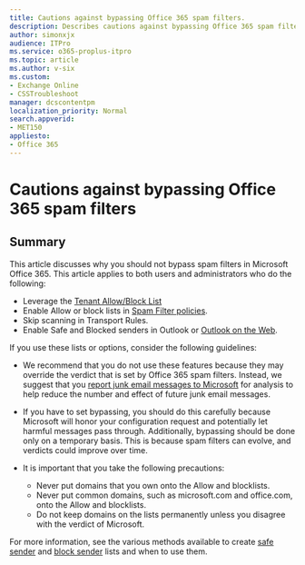 ```yaml
---
title: Cautions against bypassing Office 365 spam filters.
description: Describes cautions against bypassing Office 365 spam filters.
author: simonxjx
audience: ITPro
ms.service: o365-proplus-itpro
ms.topic: article
ms.author: v-six
ms.custom: 
- Exchange Online
- CSSTroubleshoot
manager: dcscontentpm
localization_priority: Normal
search.appverid: 
- MET150
appliesto:
- Office 365
---
```

# Cautions against bypassing Office 365 spam filters

## Summary

This article discusses why you should not bypass spam filters in Microsoft Office 365. This article applies to both users and administrators who do the following:

- Leverage the [Tenant Allow/Block List](https://docs.microsoft.com/en-us/microsoft-365/security/office-365-security/tenant-allow-block-list?view=o365-worldwide)
- Enable Allow or block lists in [Spam Filter policies](/microsoft-365/security/office-365-security/configure-your-spam-filter-policies?view=o365-worldwide&preserve-view=true).
- Skip scanning in Transport Rules.
- Enable Safe and Blocked senders in Outlook or [Outlook on the Web](https://support.microsoft.com/office/block-senders-or-unblock-senders-in-outlook-on-the-web-9bf812d4-6995-4d19-901a-76d6e26939b0).

If you use these lists or options, consider the following guidelines:

- We recommend that you do not use these features because they may override the verdict that is set by Office 365 spam filters. Instead, we suggest that you [report junk email messages to Microsoft](/office365/SecurityCompliance/report-junk-email-messages-to-microsoft) for analysis to help reduce the number and effect of future junk email messages.
- If you have to set bypassing, you should do this carefully because Microsoft will honor your configuration request and potentially let harmful messages pass through. Additionally, bypassing should be done only on a temporary basis. This is because spam filters can evolve, and verdicts could improve over time.
- It is important that you take the following precautions:

  - Never put domains that you own onto the Allow and blocklists.
  - Never put common domains, such as microsoft.com and office.com, onto the Allow and blocklists.
  - Do not keep domains on the lists permanently unless you disagree with the verdict of Microsoft.

For more information, see the various methods available to create [safe sender](/office365/securitycompliance/create-safe-sender-lists-in-office-365) and [block sender](/office365/securitycompliance/create-block-sender-lists-in-office-365) lists and when to use them.
